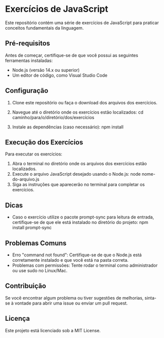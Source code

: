 # Exercícios de JavaScript

Este repositório contém uma série de exercícios de JavaScript para praticar conceitos fundamentais da linguagem.

## Pré-requisitos

Antes de começar, certifique-se de que você possui as seguintes ferramentas instaladas:

- Node.js (versão 14.x ou superior)
- Um editor de código, como Visual Studio Code

## Configuração

1. Clone este repositório ou faça o download dos arquivos dos exercícios.
2. Navegue até o diretório onde os exercícios estão localizados:
   cd caminho/para/o/diretório/dos/exercícios

3. Instale as dependências (caso necessário):
   npm install

## Execução dos Exercícios

Para executar os exercícios:

1. Abra o terminal no diretório onde os arquivos dos exercícios estão localizados.
2. Execute o arquivo JavaScript desejado usando o Node.js:
   node nome-do-arquivo.js
3. Siga as instruções que aparecerão no terminal para completar os exercícios.

## Dicas

- Caso o exercício utilize o pacote prompt-sync para leitura de entrada, certifique-se de que ele está instalado no diretório do projeto:
   npm install prompt-sync

## Problemas Comuns

- Erro "command not found": Certifique-se de que o Node.js está corretamente instalado e que você está na pasta correta.
- Problemas com permissões: Tente rodar o terminal como administrador ou use sudo no Linux/Mac.

## Contribuição

Se você encontrar algum problema ou tiver sugestões de melhorias, sinta-se à vontade para abrir uma issue ou enviar um pull request.

## Licença

Este projeto está licenciado sob a MIT License.
